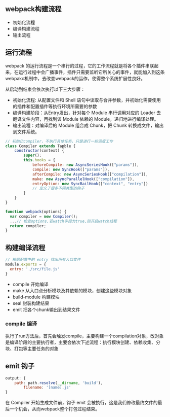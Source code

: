 ## webpack构建流程
- 初始化流程
- 编译构建流程
- 输出流程

## 运行流程

webpack 的运行流程是一个串行的过程，它的工作流程就是将各个插件串联起来，在运行过程中会广播事件，插件只需要监听它所关心的事件，就能加入到这条webpakc机制中，去改变webpack的运作，使得整个系统扩展性良好。

从启动到结束会依次执行以下三大步骤：

- 初始化流程: 从配置文件和 Shell 语句中读取与合并参数，并初始化需要使用的插件和配置插件等执行环境所需要的参数
- 编译构建阶段：从Entry发出，针对每个 Module 串行调用对应的 Loader 去翻译文件内容，再找到该 Module 依赖的 Module，递归地进行编译处理。
- 输出流程：对编译后的 Module 组合成 Chunk，把 Chunk 转换成文件，输出到文件系统。

```js
// 初始化compiler，不执行具体任务，只是进行一些调度工作
class Compiler extends Tapble {
    constructor(context) {
        super();
        this.hooks = {
            beforeCompile: new AsyncSeriesHook(["params"]),
            compile: new SyncHook(["params"]),
            afterCompile: new AsyncSeriesHook(["compilation"]),
            make: new AsyncParallelHook(["compilation"]),
            entryOption: new SyncBailHook(["context", "entry"])
            // 定义了很多不同类型的钩子
        }
    }
}

function webpack(options) {
  var compiler = new Compiler();
  ...// 检查options,若watch字段为true,则开启watch线程
  return compiler;
}
```

## 构建编译流程

```js
// 根据配置中的 entry 找出所有入口文件
module.exports = {
  entry: './src/file.js'
}
```
- compile 开始编译
- make 从入口点分析模块及其依赖的模块，创建这些模块对象
- build-module 构建模块
- seal 封装构建结果
- emit 把各个chunk输出到结果文件

### compile 编译

执行了run方法后，首先会触发compile，主要构建一个compilation对象，改对象是编译阶段的主要执行者，主要会依次下述流程：执行模块创建、依赖收集、分块、打包等主要任务的对象

## emit 钩子

```js
output: {
    path: path.resolve(__dirname, 'build'),
        filename: '[name].js'
}
```

在 Compiler 开始生成文件前，钩子 emit 会被执行，这是我们修改最终文件的最后一个机会，从而webpack整个打包过程结束。




